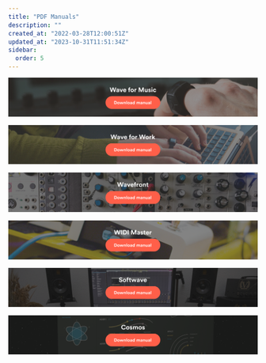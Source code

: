 ```yaml
---
title: "PDF Manuals"
description: ""
created_at: "2022-03-28T12:00:51Z"
updated_at: "2023-10-31T11:51:34Z"
sidebar:
  order: 5
---
```


[ ![](../../../assets/images/article_5063027289745_image_0.jpg)](/quickstart-guides/wave-for-music.pdf)

[ ![](../../../assets/images/article_5063027289745_image_1.jpg) ](/quickstart-guides/wave-for-work.pdf)

[ ![](../../../assets/images/article_5063027289745_image_2.jpg) ](/quickstart-guides/wavefront.pdf)

[ ![](../../../assets/images/article_5063027289745_image_3.jpg) ](/quickstart-guides/widi-master.pdf)

[ ![](../../../assets/images/article_5063027289745_image_4.jpg) ](/quickstart-guides/softwave.pdf)

[ ![](../../../assets/images/article_5063027289745_image_5.jpg) ](/quickstart-guides/cosmos.pdf)
